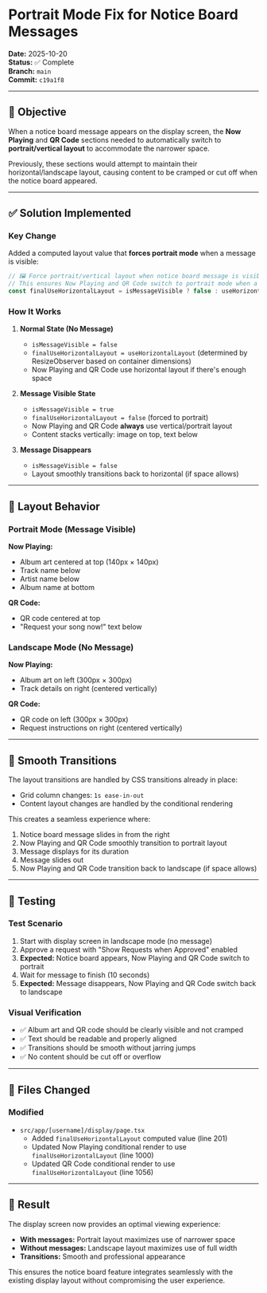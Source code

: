 # Portrait Mode Fix for Notice Board Messages
**Date:** 2025-10-20  
**Status:** ✅ Complete  
**Branch:** `main`  
**Commit:** `c19a1f8`

---

## 🎯 Objective

When a notice board message appears on the display screen, the **Now Playing** and **QR Code** sections needed to automatically switch to **portrait/vertical layout** to accommodate the narrower space.

Previously, these sections would attempt to maintain their horizontal/landscape layout, causing content to be cramped or cut off when the notice board appeared.

---

## ✅ Solution Implemented

### Key Change
Added a computed layout value that **forces portrait mode** when a message is visible:

```typescript
// 🖼️ Force portrait/vertical layout when notice board message is visible
// This ensures Now Playing and QR Code switch to portrait mode when a message appears
const finalUseHorizontalLayout = isMessageVisible ? false : useHorizontalLayout;
```

### How It Works

1. **Normal State (No Message)**
   - `isMessageVisible = false`
   - `finalUseHorizontalLayout = useHorizontalLayout` (determined by ResizeObserver based on container dimensions)
   - Now Playing and QR Code use horizontal layout if there's enough space

2. **Message Visible State**
   - `isMessageVisible = true`
   - `finalUseHorizontalLayout = false` (forced to portrait)
   - Now Playing and QR Code **always** use vertical/portrait layout
   - Content stacks vertically: image on top, text below

3. **Message Disappears**
   - `isMessageVisible = false`
   - Layout smoothly transitions back to horizontal (if space allows)

---

## 📐 Layout Behavior

### Portrait Mode (Message Visible)
**Now Playing:**
- Album art centered at top (140px × 140px)
- Track name below
- Artist name below
- Album name at bottom

**QR Code:**
- QR code centered at top
- "Request your song now!" text below

### Landscape Mode (No Message)
**Now Playing:**
- Album art on left (300px × 300px)
- Track details on right (centered vertically)

**QR Code:**
- QR code on left (300px × 300px)
- Request instructions on right (centered vertically)

---

## 🔄 Smooth Transitions

The layout transitions are handled by CSS transitions already in place:
- Grid column changes: `1s ease-in-out`
- Content layout changes are handled by the conditional rendering

This creates a seamless experience where:
1. Notice board message slides in from the right
2. Now Playing and QR Code smoothly transition to portrait layout
3. Message displays for its duration
4. Message slides out
5. Now Playing and QR Code transition back to landscape (if space allows)

---

## 🧪 Testing

### Test Scenario
1. Start with display screen in landscape mode (no message)
2. Approve a request with "Show Requests when Approved" enabled
3. **Expected:** Notice board appears, Now Playing and QR Code switch to portrait
4. Wait for message to finish (10 seconds)
5. **Expected:** Message disappears, Now Playing and QR Code switch back to landscape

### Visual Verification
- ✅ Album art and QR code should be clearly visible and not cramped
- ✅ Text should be readable and properly aligned
- ✅ Transitions should be smooth without jarring jumps
- ✅ No content should be cut off or overflow

---

## 📝 Files Changed

### Modified
- `src/app/[username]/display/page.tsx`
  - Added `finalUseHorizontalLayout` computed value (line 201)
  - Updated Now Playing conditional render to use `finalUseHorizontalLayout` (line 1000)
  - Updated QR Code conditional render to use `finalUseHorizontalLayout` (line 1056)

---

## 🎉 Result

The display screen now provides an optimal viewing experience:
- **With messages:** Portrait layout maximizes use of narrower space
- **Without messages:** Landscape layout maximizes use of full width
- **Transitions:** Smooth and professional appearance

This ensures the notice board feature integrates seamlessly with the existing display layout without compromising the user experience.

